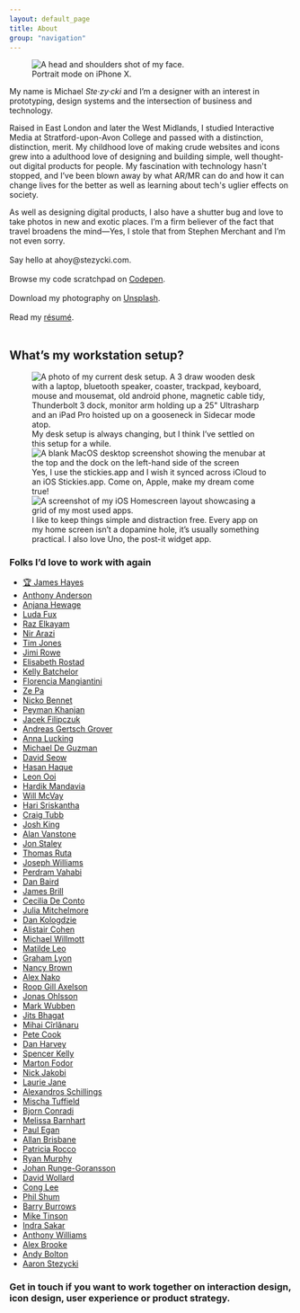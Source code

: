 ```yaml
---
layout: default_page
title: About
group: "navigation"
---
```

<div class="text-col">
  <figure>
    <img src="/assets/img/content/mugshot.jpg" srcset="/assets/img/content/mugshot.jpg 1x, /assets/img/content/mugshot@2x.jpg 2x" alt="A head and shoulders shot of my face." loading="auto">
    <figcaption>Portrait mode on iPhone X.</figcaption>
  </figure>
  <p>My name is Michael <dfn title="[Ste-zee-kee]" data-pronunciation>Ste&middot;zy&middot;cki</dfn> and I’m a designer with an interest in prototyping, design systems and the intersection of business and technology.</p>
  <p>Raised in East London and later the West Midlands, I studied Interactive Media at Stratford-upon-Avon College and passed with a distinction, distinction, merit. My childhood love of making crude websites and icons grew into a adulthood love of designing and building simple, well thought-out digital products for people. My fascination with technology hasn't stopped, and I’ve been blown away by what AR/MR can do and how it can change lives for the better as well as learning about tech's uglier effects on society.</p>
  <p>As well as designing digital products, I also have a shutter bug and love to take photos in new and exotic places. I’m a firm believer of the fact that travel broadens the mind&mdash;Yes, I stole that from Stephen Merchant and I’m not even sorry.<br><br>
  Say hello at <label for="toggle-checkbox" class="toggle-label visual-link" title="Drop me a line.">ahoy@stezycki.com</label>.<br><br>
  Browse my code scratchpad on <a href="https://codepen.io/mr-stezz/" title="Have a look at my code scrapbook on Codepen." rel="noreferrer" target="_blank">Codepen</a>.<br><br>
  Download my photography on <a href="https://unsplash.com/@stez" title="Download my photography for free on Unsplash." rel="noreferrer" target="_blank">Unsplash</a>.<br><br>
  Read my <a href="https://codepen.io/mr-stezz/full/PLKGEG" rel="noreferrer" target="_blank">r&eacute;sum&eacute;</a>.<br><br></p>
</div>
<section class="u--m-bottom--huge">
  <h2 class="heading page-title">What’s my workstation setup?</h2>
  <figure class="gallery">
    <img src='/assets/img/content/DeskSetup.jpg' srcset='/assets/img/content/DeskSetup.jpg 1x' alt='A photo of my current desk setup. A 3 draw wooden desk with a laptop, bluetooth speaker, coaster, trackpad, keyboard, mouse and mousemat, old android phone, magnetic cable tidy, Thunderbolt 3 dock, monitor arm holding up a 25" Ultrasharp and an iPad Pro hoisted up on a gooseneck in Sidecar mode atop.' loading='lazy' class='u--m-bottom'>
    <figcaption class="text-col u--m-bottom--huge">My desk setup is always changing, but I think I’ve settled on this setup for a while.</figcaption>
    <img src="/assets/img/content/MacOSDesktop.png" srcset="/assets/img/content/MacOSDesktop.png 1x" alt="A blank MacOS desktop screenshot showing the menubar at the top and the dock on the left-hand side of the screen" loading="lazy" class="u--m-bottom">
    <figcaption class="text-col u--m-bottom--huge">Yes, I use the stickies.app and I wish it synced across iCloud to an iOS Stickies.app. Come on, Apple, make my dream come true!</figcaption>
    <img src="/assets/img/content/iPhoneHomescreen.png" srcset="/assets/img/content/iPhoneHomescreen.png 1x, /assets/img/content/iPhoneHomescreen@2x.png 2x, /assets/img/content/iPhoneHomescreen@3x.png 3x" alt="A screenshot of my iOS Homescreen layout showcasing a grid of my most used apps." loading="lazy" class="u--m-bottom">
    <figcaption class="text-col u--m-bottom--huge">I like to keep things simple and distraction free. Every app on my home screen isn’t a dopamine hole, it’s usually something practical. I also love Uno, the post-it widget app.</figcaption>
  </figure>
</section>
<section class="u--m-bottom--huge">
  <div class="text-col">
    <h3 class="heading page-title">Folks I’d love to work with again</h3>
    <ul class="work-list">
      <li class="work-list-item"><a href="https://www.linkedin.com/in/james-hayes-01b37b86/" class="work-list-link"><span role="img" aria-label="Trophy" class="js-audio-link" title="I'mmm the best!">🏆</span>&nbsp;James Hayes</a></li>
      <li class="work-list-item"><a href="#" class="work-list-link">Anthony Anderson</a></li>
      <li class="work-list-item"><a href="https://github.com/AnjanaHewage" class="work-list-link">Anjana Hewage</a></li>
      <li class="work-list-item"><a href="https://github.com/fuxlud" class="work-list-link">Luda Fux</a></li>
      <li class="work-list-item"><a href="https://github.com/razelkayamdev" class="work-list-link">Raz Elkayam</a></li>
      <li class="work-list-item"><a href="https://github.com/nirarazi" class="work-list-link">Nir Arazi</a></li>
      <li class="work-list-item"><a href="#" class="work-list-link">Tim Jones</a></li>
      <li class="work-list-item"><a href="#" class="work-list-link">Jimi Rowe</a></li>
      <li class="work-list-item"><a href="#" class="work-list-link">Elisabeth Rostad</a></li>
      <li class="work-list-item"><a href="#" class="work-list-link">Kelly Batchelor</a></li>
      <li class="work-list-item"><a href="#" class="work-list-link">Florencia Mangiantini</a></li>
      <li class="work-list-item"><a href="https://zedapaz.com/" class="work-list-link">Ze Pa</a></li>
      <li class="work-list-item"><a href="#" class="work-list-link">Nicko Bennet</a></li>
      <li class="work-list-item"><a href="https://github.com/TheCoordinator" class="work-list-link">Peyman Khanjan</a></li>
      <li class="work-list-item"><a href="#" class="work-list-link">Jacek Filipczuk</a></li>
      <li class="work-list-item"><a href="#" class="work-list-link">Andreas Gertsch Grover</a></li>
      <li class="work-list-item"><a href="https://github.com/ALucking1" class="work-list-link">Anna Lucking</a></li>
      <li class="work-list-item"><a href="https://github.com/mcdeguzman99" class="work-list-link">Michael De Guzman</a></li>
      <li class="work-list-item"><a href="https://github.com/davidseow" class="work-list-link">David Seow</a></li>
      <li class="work-list-item"><a href="https://github.com/hasanavi" class="work-list-link">Hasan Haque</a></li>
      <li class="work-list-item"><a href="#" class="work-list-link">Leon Ooi</a></li>
      <li class="work-list-item"><a href="#" class="work-list-link">Hardik Mandavia</a></li>
      <li class="work-list-item"><a href="https://github.com/willmcvay" class="work-list-link">Will McVay</a></li>
      <li class="work-list-item"><a href="#" class="work-list-link">Hari Sriskantha</a></li>
      <li class="work-list-item"><a href="https://github.com/craigtubb57" class="work-list-link">Craig Tubb</a></li>
      <li class="work-list-item"><a href="https://github.com/KingJoshCT" class="work-list-link">Josh King</a></li>
      <li class="work-list-item"><a href="#" class="work-list-link">Alan Vanstone</a></li>
      <li class="work-list-item"><a href="#" class="work-list-link">Jon Staley</a></li>
      <li class="work-list-item"><a href="https://github.com/tomasruta" class="work-list-link">Thomas Ruta</a></li>
      <li class="work-list-item"><a href="https://github.com/faooful" class="work-list-link">Joseph Williams</a></li>
      <li class="work-list-item"><a href="https://github.com/pev89" class="work-list-link">Perdram Vahabi</a></li>
      <li class="work-list-item"><a href="#" class="work-list-link">Dan Baird</a></li>
      <li class="work-list-item"><a href="https://github.com/JamesBrill" class="work-list-link">James Brill</a></li>
      <li class="work-list-item"><a href="#" class="work-list-link">Cecilia De Conto</a></li>
      <li class="work-list-item"><a href="https://github.com/juliamitchelmore" class="work-list-link">Julia Mitchelmore</a></li>
      <li class="work-list-item"><a href="#" class="work-list-link">Dan Kologdzie</a></li>
      <li class="work-list-item"><a href="https://github.com/alistaircohendev" class="work-list-link">Alistair Cohen</a></li>
      <li class="work-list-item"><a href="https://github.com/mwillmott" class="work-list-link">Michael Willmott</a></li>
      <li class="work-list-item"><a href="#" class="work-list-link">Matilde Leo</a></li>
      <li class="work-list-item"><a href="#" class="work-list-link">Graham Lyon</a></li>
      <li class="work-list-item"><a href="#" class="work-list-link">Nancy Brown</a></li>
      <li class="work-list-item"><a href="#" class="work-list-link">Alex Nako</a></li>
      <li class="work-list-item"><a href="https://www.linkedin.com/in/roop-gill/" class="work-list-link">Roop Gill Axelson</a></li>
      <li class="work-list-item"><a href="https://github.com/pocketjoso" class="work-list-link">Jonas Ohlsson</a></li>
      <li class="work-list-item"><a href="https://github.com/novemberborn" class="work-list-link">Mark Wubben</a></li>
      <li class="work-list-item"><a href="https://github.com/jits" class="work-list-link">Jits Bhagat</a></li>
      <li class="work-list-item"><a href="https://github.com/mihai" class="work-list-link">Mihai Cîrlănaru</a></li>
      <li class="work-list-item"><a href="https://github.com/cookpete" class="work-list-link">Pete Cook</a></li>
      <li class="work-list-item"><a href="https://github.com/danharvey" class="work-list-link">Dan Harvey</a></li>
      <li class="work-list-item"><a href="https://github.com/spencermountain" class="work-list-link">Spencer Kelly</a></li>
      <li class="work-list-item"><a href="#" class="work-list-link">Marton Fodor</a></li>
      <li class="work-list-item"><a href="#" class="work-list-link">Nick Jakobi</a></li>
      <li class="work-list-item"><a href="#" class="work-list-link">Laurie Jane</a></li>
      <li class="work-list-item"><a href="#" class="work-list-link">Alexandros Schillings</a></li>
      <li class="work-list-item"><a href="#" class="work-list-link">Mischa Tuffield</a></li>
      <li class="work-list-item"><a href="#" class="work-list-link">Bjorn Conradi</a></li>
      <li class="work-list-item"><a href="#" class="work-list-link">Melissa Barnhart</a></li>
      <li class="work-list-item"><a href="https://github.com/paulegan" class="work-list-link">Paul Egan</a></li>
      <li class="work-list-item"><a href="https://github.com/neebone" class="work-list-link">Allan Brisbane</a></li>
      <li class="work-list-item"><a href="https://linkedin.com/in/patricia-rocco-a7699185" class="work-list-link">Patricia Rocco</a></li>
      <li class="work-list-item"><a href="https://github.com/ryan2611" class="work-list-link">Ryan Murphy</a></li>
      <li class="work-list-item"><a href="https://github.com/usercise" class="work-list-link">Johan Runge-Goransson</a></li>
      <li class="work-list-item"><a href="https://github.com/darve" class="work-list-link">David Wollard</a></li>
      <li class="work-list-item"><a href="https://github.com/CongL3" class="work-list-link">Cong Lee</a></li>
      <li class="work-list-item"><a href="https://github.com/philpill" class="work-list-link">Phil Shum</a></li>
      <li class="work-list-item"><a href="#" class="work-list-link">Barry Burrows</a></li>
      <li class="work-list-item"><a href="https://github.com/MikeTinson" class="work-list-link">Mike Tinson</a></li>
      <li class="work-list-item"><a href="https://github.com/5arx" class="work-list-link">Indra Sakar</a></li>
      <li class="work-list-item"><a href="https://github.com/abitgone" class="work-list-link">Anthony Williams</a></li>
      <li class="work-list-item"><a href="https://dribbble.com/alexbrooke" class="work-list-link">Alex Brooke</a></li>
      <li class="work-list-item"><a href="https://andybolton.dev/" class="work-list-link">Andy Bolton</a></li>
      <li class="work-list-item"><a href="https://github.com/aaronstezycki" class="work-list-link">Aaron Stezycki</a></li>
    </ul>
  </div>
</section>
<section class="u--m-bottom--huge">
  <h3 class="heading gamma w--300 no-spacing"><label for="toggle-checkbox" class="toggle-label visual-link" title="Send me an email." role="button" tabindex="0" aria-hidden="true">Get in touch</label> if you want to work together on interaction design, icon design, user experience or product strategy.</h3>
</section>
